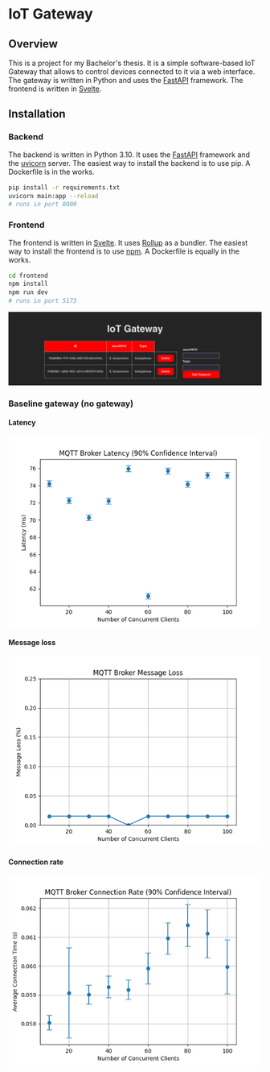 # IoT Gateway

## Overview
This is a project for my Bachelor's thesis. It is a simple software-based IoT Gateway that allows to control devices connected to it via a web interface. The gateway is written in Python and uses the [FastAPI](https://fastapi.tiangolo.com/) framework. The frontend is written in [Svelte](https://svelte.dev/).


## Installation
### Backend
The backend is written in Python 3.10. It uses the [FastAPI](https://fastapi.tiangolo.com/) framework and the [uvicorn](https://www.uvicorn.org/) server. The easiest way to install the backend is to use pip. A Dockerfile is in the works.

```bash
pip install -r requirements.txt
uvicorn main:app --reload
# runs in port 8000
```

### Frontend
The frontend is written in [Svelte](https://svelte.dev/). It uses [Rollup](https://rollupjs.org/guide/en/) as a bundler. The easiest way to install the frontend is to use [npm](https://www.npmjs.com/). A Dockerfile is equally in the works.

```bash
cd frontend
npm install
npm run dev
# runs in port 5173
```

![Frontend](frontend/preview/preview_v0.1.png)


### Baseline gateway (no gateway)
#### Latency
![Latency](tests/preview/test_latency.png "Latency")

#### Message loss
![Message loss](tests/preview/test_messloss.png "Message loss")

#### Connection rate
![Connection rate](tests/preview/test_connrate.png "Connection rate")
